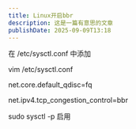 ```yaml
---
title: Linux开启bbr
description: 这是一篇有意思的文章
publishDate: 2025-09-09T13:18
---
```

在 /etc/sysctl.conf 中添加

vim /etc/sysctl.conf

net.core.default_qdisc=fq

net.ipv4.tcp_congestion_control=bbr

sudo sysctl -p  启用
